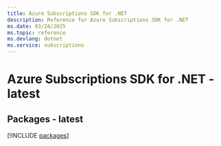 ```yaml
---
title: Azure Subscriptions SDK for .NET
description: Reference for Azure Subscriptions SDK for .NET
ms.date: 03/24/2025
ms.topic: reference
ms.devlang: dotnet
ms.service: subscriptions
---
```

# Azure Subscriptions SDK for .NET - latest
## Packages - latest
[!INCLUDE [packages](subscriptions-index.md)]